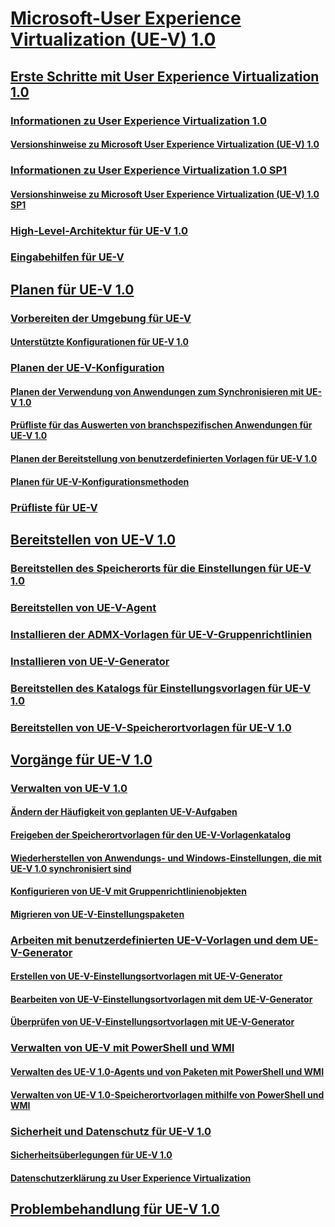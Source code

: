 # [Microsoft-User Experience Virtualization (UE-V) 1.0](index.md)
## [Erste Schritte mit User Experience Virtualization 1.0](getting-started-with-user-experience-virtualization-10.md)
### [Informationen zu User Experience Virtualization 1.0](about-user-experience-virtualization-10.md)
#### [Versionshinweise zu Microsoft User Experience Virtualization (UE-V) 1.0](microsoft-user-experience-virtualization--ue-v--10-release-notes.md)
### [Informationen zu User Experience Virtualization 1.0 SP1](about-user-experience-virtualization-10-sp1.md)
#### [Versionshinweise zu Microsoft User Experience Virtualization (UE-V) 1.0 SP1](microsoft-user-experience-virtualization--ue-v--10-sp1-release-notes.md)
### [High-Level-Architektur für UE-V 1.0](high-level-architecture-for-ue-v-10.md)
### [Eingabehilfen für UE-V](accessibility-for-ue-v.md)
## [Planen für UE-V 1.0](planning-for-ue-v-10.md)
### [Vorbereiten der Umgebung für UE-V](preparing-your-environment-for-ue-v.md)
#### [Unterstützte Konfigurationen für UE-V 1.0](supported-configurations-for-ue-v-10.md)
### [Planen der UE-V-Konfiguration](planning-for-ue-v-configuration.md)
#### [Planen der Verwendung von Anwendungen zum Synchronisieren mit UE-V 1.0](planning-which-applications-to-synchronize-with-ue-v-10.md)
#### [Prüfliste für das Auswerten von branchspezifischen Anwendungen für UE-V 1.0](checklist-for-evaluating-line-of-business-applications-for-ue-v-10.md)
#### [Planen der Bereitstellung von benutzerdefinierten Vorlagen für UE-V 1.0](planning-for-custom-template-deployment-for-ue-v-10.md)
#### [Planen für UE-V-Konfigurationsmethoden](planning-for-ue-v-configuration-methods.md)
### [Prüfliste für UE-V](ue-v-checklist.md)
## [Bereitstellen von UE-V 1.0](deploying-ue-v-10.md)
### [Bereitstellen des Speicherorts für die Einstellungen für UE-V 1.0](deploying-the-settings-storage-location-for-ue-v-10.md)
### [Bereitstellen von UE-V-Agent](deploying-the-ue-v-agent.md)
### [Installieren der ADMX-Vorlagen für UE-V-Gruppenrichtlinien](installing-the-ue-v-group-policy-admx-templates.md)
### [Installieren von UE-V-Generator](installing-the-ue-v-generator.md)
### [Bereitstellen des Katalogs für Einstellungsvorlagen für UE-V 1.0](deploying-the-settings-template-catalog-for-ue-v-10.md)
### [Bereitstellen von UE-V-Speicherortvorlagen für UE-V 1.0](deploying-ue-v-settings-location-templates-for-ue-v-10.md)
## [Vorgänge für UE-V 1.0](operations-for-ue-v-10.md)
### [Verwalten von UE-V 1.0](administering-ue-v-10.md)
#### [Ändern der Häufigkeit von geplanten UE-V-Aufgaben](changing-the-frequency-of-ue-v-scheduled-tasks.md)
#### [Freigeben der Speicherortvorlagen für den UE-V-Vorlagenkatalog](sharing-settings-location-templates-with-the-ue-v-template-gallery.md)
#### [Wiederherstellen von Anwendungs- und Windows-Einstellungen, die mit UE-V 1.0 synchronisiert sind](restoring-application-and-windows-settings-synchronized-with-ue-v-10.md)
#### [Konfigurieren von UE-V mit Gruppenrichtlinienobjekten](configuring-ue-v-with-group-policy-objects.md)
#### [Migrieren von UE-V-Einstellungspaketen](migrating-ue-v-settings-packages.md)
### [Arbeiten mit benutzerdefinierten UE-V-Vorlagen und dem UE-V-Generator](working-with-custom-ue-v-templates-and-the-ue-v-generator.md)
#### [Erstellen von UE-V-Einstellungsortvorlagen mit UE-V-Generator](create-ue-v-settings-location-templates-with-the-ue-v-generator.md)
#### [Bearbeiten von UE-V-Einstellungsortvorlagen mit dem UE-V-Generator](edit-ue-v-settings-location-templates-with-the-ue-v-generator.md)
#### [Überprüfen von UE-V-Einstellungsortvorlagen mit UE-V-Generator](validate-ue-v-settings-location-templates-with-ue-v-generator.md)
### [Verwalten von UE-V mit PowerShell und WMI](administering-ue-v-with-powershell-and-wmi.md)
#### [Verwalten des UE-V 1.0-Agents und von Paketen mit PowerShell und WMI](managing-the-ue-v-10-agent-and-packages-with-powershell-and-wmi.md)
#### [Verwalten von UE-V 1.0-Speicherortvorlagen mithilfe von PowerShell und WMI](managing-ue-v-10-settings-location-templates-using-powershell-and-wmi.md)
### [Sicherheit und Datenschutz für UE-V 1.0](security-and-privacy-for-ue-v-10.md)
#### [Sicherheitsüberlegungen für UE-V 1.0](ue-v-10-security-considerations.md)
#### [Datenschutzerklärung zu User Experience Virtualization](user-experience-virtualization-privacy-statement.md)
## [Problembehandlung für UE-V 1.0](troubleshooting-ue-v-10.md)

